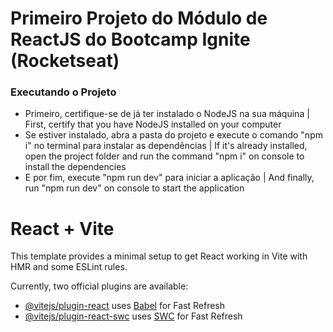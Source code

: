 # Primeiro Projeto do Módulo de ReactJS do Bootcamp Ignite (Rocketseat)

### Executando o Projeto

- Primeiro, certifique-se de já ter instalado o NodeJS na sua máquina | First, certify that you have NodeJS installed on your computer
- Se estiver instalado, abra a pasta do projeto e execute o comando "npm i" no terminal para instalar as dependências | If it's already installed, open the project folder and run the command "npm i" on console to install the dependencies
- E por fim, execute "npm run dev" para iniciar a aplicação | And finally, run "npm run dev" on console to start the application

# React + Vite

This template provides a minimal setup to get React working in Vite with HMR and some ESLint rules.

Currently, two official plugins are available:

- [@vitejs/plugin-react](https://github.com/vitejs/vite-plugin-react/blob/main/packages/plugin-react/README.md) uses [Babel](https://babeljs.io/) for Fast Refresh
- [@vitejs/plugin-react-swc](https://github.com/vitejs/vite-plugin-react-swc) uses [SWC](https://swc.rs/) for Fast Refresh
